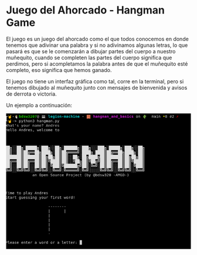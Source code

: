 # Juego del Ahorcado - Hangman Game

El juego es un juego del ahorcado como el que todos conocemos en donde tenemos que adivinar una palabra y si no adivinamos algunas letras, lo que pasará es que se le comenzarán a dibujar partes del cuerpo a nuestro muñequito, cuando se completen las partes del cuerpo significa que perdimos, pero si acompletamos la palabra antes de que el muñequito esté completo, eso significa que hemos ganado.

El juego no tiene un interfaz gráfica como tal, corre en la terminal, pero si tenemos dibujado al muñequito junto con mensajes de bienvenida y avisos de derrota o victoria.

Un ejemplo a continuación:

<img src="./ejemplo.png">